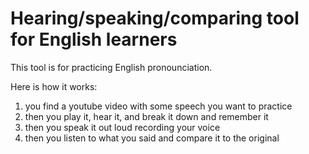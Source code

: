 # Hearing/speaking/comparing tool for English learners

This tool is for practicing English pronounciation.

Here is how it works:
1. you find a youtube video with some speech you want to practice
2. then you play it, hear it, and break it down and remember it
3. then you speak it out loud recording your voice
4. then you listen to what you said and compare it to the original

